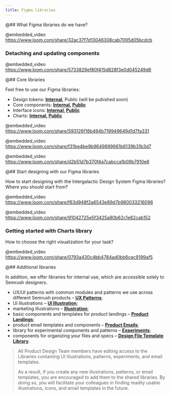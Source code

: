 ```yaml
---
title: Figma libraries
---
```


@## What Figma libraries do we have?

@embedded_video https://www.loom.com/share/32ac37f7d13046308cab7095d05bcdcb

### Detaching and updating components

@embedded_video https://www.loom.com/share/5733829ef80f415d828f3e0d045249d6

@## Core libraries

Feel free to use our Figma libraries:

- Design tokens: **[Internal](https://www.figma.com/file/3oPFz95uakNgr0diY7k5dW/Design-Tokens)**, Public (will be pubished soon)
- Core components: **[Internal](https://www.figma.com/file/pird5k22HfjGRUzZUfW1Qf/%E2%9D%96-New-Components), [Public](https://www.figma.com/community/file/1085155066176261708)**
- Interface icons: **[Internal](https://www.figma.com/file/lVX2dKnVFtcSTQV7eSS5j1/%F0%9F%94%8D-Icons), [Public](https://www.figma.com/community/file/1104055318873511031)**
- Charts: **[Internal](https://www.figma.com/file/eODzGSSSlI8fl0x5fsv9cf/%E2%9C%A8-Charts), [Public](https://www.figma.com/community/file/1104055641569356920)**

@embedded_video https://www.loom.com/share/593126f16b494b719949649d1d7fa331

@embedded_video https://www.loom.com/share/f31be4be9b9649899661b6139b31b3d7

@embedded_video https://www.loom.com/share/d2b51d7b370f4a7cabcca1b09b7910e6

@## Start designing with our Figma libraries

How to start designing with the Intergalactic Design System Figma libraries? Where you should start from?

@embedded_video https://www.loom.com/share/f63d948f2a6543e89d7b980033216098

@embedded_video https://www.loom.com/share/91042725e5f3425a80b62c1e82cab152

### Getting started with Charts library

How to choose the right visualization for your task?

@embedded_video https://www.loom.com/share/0793a430c4bb4784ad0bb6cec9199af5

@## Additional libraries

In addition, we offer libraries for internal use, which are accessible solely to Semrush designers.

- UX/UI patterns with common modules and patterns we use across different Semrush products – **[UX Patterns](https://www.figma.com/file/EWdX1ly5KsoNu8sywYJdKk/%F0%9F%92%A0-Patterns)**;
- UI illustrations – **[UI Illustration](https://www.figma.com/file/0eyXfQt4cbmx5y8L5oddeo/%F0%9F%91%A9%E2%80%8D%F0%9F%8E%A4-UI-illustrations)**;
- marketing illustrations – **[Illustration](https://www.figma.com/file/UbJFnas5a8uAVlubA8RtmU/Illustration)**;
- basic components and templates for product landings – **[Product Landings](https://www.figma.com/file/K02X01Nb0LuGuHTzsaE5DK/Product-landings-library)**;
- product email templates and components – **[Product Emails](https://www.figma.com/file/uBxKSTlXSEDiKvFp6txzrr/NEW-%E2%80%A2-Product-emails?node-id=1%3A164)**;
- library for experimental components and patterns – **[Experiments](https://www.figma.com/file/n694tB9BkzBkhxetdTiFE8/Experimental-components)**;
- components for organizing your files and specs – **[Design File Template Library](https://www.figma.com/file/ZDRC056k8PbUFi3qoFAWj9/Design-File-Template-Library)**.

> All Product Design Team members have editing access to the Libraries containing UI illustrations, patterns, experiments, and email templates.
>
> As a result, if you create any new illustrations, patterns, or email templates, you are encouraged to add them to the shared libraries. By doing so, you will facilitate your colleagues in finding readily usable illustrations, icons, and email templates in the future.
